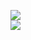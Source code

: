 [![](https://img.shields.io/badge/Made%20With-Github%20Spray-lightgrey.svg?style=for-the-badge&logo=github)](https://github.com/Annihil/github-spray#503)  
[![](https://i.imgur.com/2DrTn0Z.gif)](https://github.com/Annihil/github-spray)